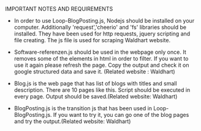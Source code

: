IMPORTANT NOTES AND REQUIREMENTS
- In order to use Loop-BlogPosting.js, Nodejs should be installed on your computer. Additionally 'request','cheerio' and 'fs' libraries should be installed. They have been used for http requests, jquery scripting and file creating. The js file is used for scraping Waldhart website.

- Software-referenzen.js should be used in the webpage only once. It removes some of the elements in html in order to filter. If you want to use it again please refresh the page. Copy the output and check it on google structured data and save it. (Related website : Waldhart) 

- Blog.js is the web page that has list of blogs with titles and small description. There are 10 pages like this. Script should be executed in every page. Output should be saved.(Related website: Waldhart)

- BlogPosting.js is the transition js that has been used in Loop-BlogPosting.js. If you want to try it, you can go one of the blog pages and try the output.(Related website: Waldhart)
